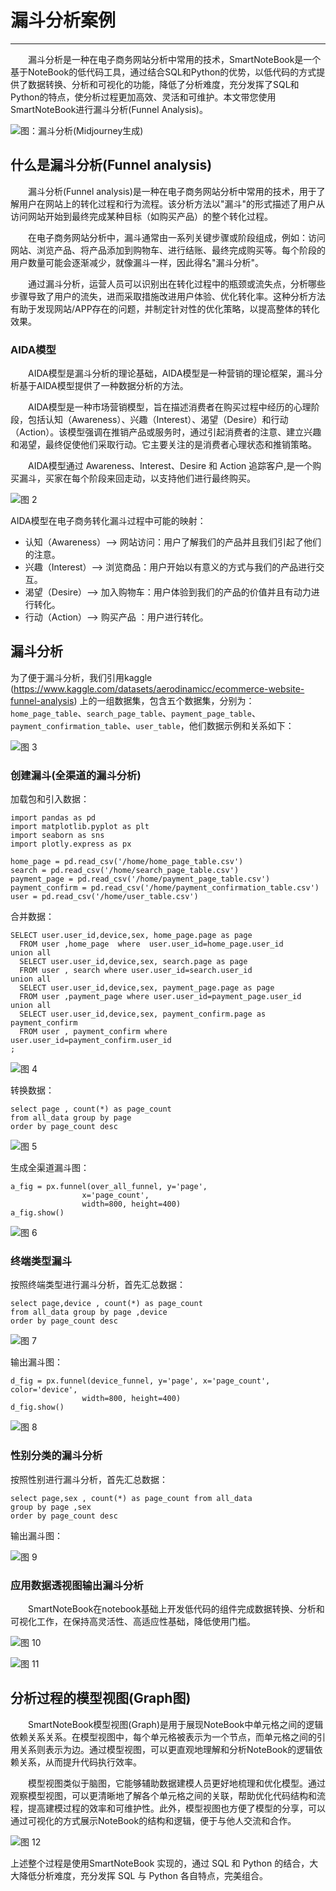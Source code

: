 # 漏斗分析案例
---
&emsp;&emsp;漏斗分析是一种在电子商务网站分析中常用的技术，SmartNoteBook是一个基于NoteBook的低代码工具，通过结合SQL和Python的优势，以低代码的方式提供了数据转换、分析和可视化的功能，降低了分析难度，充分发挥了SQL和Python的特点，使分析过程更加高效、灵活和可维护。本文带您使用SmartNoteBook进行漏斗分析(Funnel Analysis)。

![图：漏斗分析(Midjourney生成)](../images/7d812fe1cdb5aba65dcceb7fc01d8774f1d7ea65085d621e1643cf5f9faa342c.png)  



## 什么是漏斗分析(Funnel analysis)

&emsp;&emsp;漏斗分析(Funnel analysis)是一种在电子商务网站分析中常用的技术，用于了解用户在网站上的转化过程和行为流程。该分析方法以"漏斗"的形式描述了用户从访问网站开始到最终完成某种目标（如购买产品）的整个转化过程。

&emsp;&emsp;在电子商务网站分析中，漏斗通常由一系列关键步骤或阶段组成，例如：访问网站、浏览产品、将产品添加到购物车、进行结账、最终完成购买等。每个阶段的用户数量可能会逐渐减少，就像漏斗一样，因此得名"漏斗分析"。

&emsp;&emsp;通过漏斗分析，运营人员可以识别出在转化过程中的瓶颈或流失点，分析哪些步骤导致了用户的流失，进而采取措施改进用户体验、优化转化率。这种分析方法有助于发现网站/APP存在的问题，并制定针对性的优化策略，以提高整体的转化效果。

### AIDA模型

&emsp;&emsp;AIDA模型是漏斗分析的理论基础，AIDA模型是一种营销的理论框架，漏斗分析基于AIDA模型提供了一种数据分析的方法。
    
&emsp;&emsp;AIDA模型是一种市场营销模型，旨在描述消费者在购买过程中经历的心理阶段，包括认知（Awareness）、兴趣（Interest）、渴望（Desire）和行动（Action）。该模型强调在推销产品或服务时，通过引起消费者的注意、建立兴趣和渴望，最终促使他们采取行动。它主要关注的是消费者心理状态和推销策略。

&emsp;&emsp;AIDA模型通过 Awareness、Interest、Desire 和 Action 追踪客户,是一个购买漏斗，买家在每个阶段来回走动，以支持他们进行最终购买。

![图 2](../images/25a488805f8bd8a71106c4fbb1f3535889d1921a8b206dc3d803de22c5c8ee3b.png)  

AIDA模型在电子商务转化漏斗过程中可能的映射：

- 认知（Awareness）--> 网站访问：用户了解我们的产品并且我们引起了他们的注意。
- 兴趣（Interest）--> 浏览商品：用户开始以有意义的方式与我们的产品进行交互。
- 渴望（Desire）--> 加入购物车：用户体验到我们的产品的价值并且有动力进行转化。
- 行动（Action）--> 购买产品 ：用户进行转化。

## 漏斗分析

为了便于漏斗分析，我们引用kaggle (https://www.kaggle.com/datasets/aerodinamicc/ecommerce-website-funnel-analysis) 上的一组数据集，包含五个数据集，分别为：`home_page_table`、`search_page_table`、`payment_page_table`、`payment_confirmation_table`、`user_table`，他们数据示例和关系如下：

![图 3](../images/866be8ffad4700fa72712c9512343e7e10ff372af75059d21d9796b561af8fbd.png)  

### 创建漏斗(全渠道的漏斗分析)

加载包和引入数据：


```
import pandas as pd
import matplotlib.pyplot as plt
import seaborn as sns
import plotly.express as px

home_page = pd.read_csv('/home/home_page_table.csv')
search = pd.read_csv('/home/search_page_table.csv')
payment_page = pd.read_csv('/home/payment_page_table.csv')
payment_confirm = pd.read_csv('/home/payment_confirmation_table.csv')
user = pd.read_csv('/home/user_table.csv')
```

合并数据：
  
```
SELECT user.user_id,device,sex, home_page.page as page 
  FROM user ,home_page  where  user.user_id=home_page.user_id 
union all
  SELECT user.user_id,device,sex, search.page as page 
  FROM user , search where user.user_id=search.user_id
union all 
  SELECT user.user_id,device,sex, payment_page.page as page 
  FROM user ,payment_page where user.user_id=payment_page.user_id
union all 
  SELECT user.user_id,device,sex, payment_confirm.page as  payment_confirm 
  FROM user , payment_confirm where  user.user_id=payment_confirm.user_id
;  
```
![图 4](../images/5fec9c21d55576cf38706a86b4ac820a7725d6fb61445f9d18765453945ae186.png)  


转换数据：

```
select page , count(*) as page_count 
from all_data group by page 
order by page_count desc
```

![图 5](../images/054235c85ebbcbf478d577c5ed652959f949b96be85f2a4afff452f2ae4e6964.png)  

生成全渠道漏斗图：

```
a_fig = px.funnel(over_all_funnel, y='page', 
                x='page_count',
                width=800, height=400)
a_fig.show()
```

![图 6](../images/1801f5d07606902e1d1c5faa077735ab2bd25f311a9e9539ce78792ab2019b5f.png)  


### 终端类型漏斗

按照终端类型进行漏斗分析，首先汇总数据：


```
select page,device , count(*) as page_count 
from all_data group by page ,device
order by page_count desc
```
![图 7](../images/2faa7dd728c587b3c62757f92591c4a846fb647a5fbbc9930363ba0599f9dcab.png)  


输出漏斗图：

```
d_fig = px.funnel(device_funnel, y='page', x='page_count', color='device',
                width=800, height=400)
d_fig.show()
```
![图 8](../images/f1f531dbdb1f4990c819ac90fbf9c3283dbb7bf2a5d8229c3097b502af0b5452.png)  


### 性别分类的漏斗分析

按照性别进行漏斗分析，首先汇总数据：


```
select page,sex , count(*) as page_count from all_data 
group by page ,sex
order by page_count desc
```

输出漏斗图：

![图 9](../images/834c1b1965e08aa2314a1c3b85a06c6594a3c7c5022cf5e61ab78a7c0f31cdb0.png)  


### 应用数据透视图输出漏斗分析
    
&emsp;&emsp;SmartNoteBook在notebook基础上开发低代码的组件完成数据转换、分析和可视化工作，在保持高灵活性、高适应性基础，降低使用门槛。

![图 10](../images/26893312cff93e8ef513f0b7c9779c08074506a35efd5cd0045890c486bf4e1c.png)  

![图 11](../images/565cb49f4b821a7008af1a76996fbbbb867bb503e0a04935f1674730a1af969f.png)  



## 分析过程的模型视图(Graph图)

&emsp;&emsp;SmartNoteBook模型视图(Graph)是用于展现NoteBook中单元格之间的逻辑依赖关系关系。在模型视图中，每个单元格被表示为一个节点，而单元格之间的引用关系则表示为边。通过模型视图，可以更直观地理解和分析NoteBook的逻辑依赖关系，从而提升代码执行效率。

&emsp;&emsp;模型视图类似于脑图，它能够辅助数据建模人员更好地梳理和优化模型。通过观察模型视图，可以更清晰地了解各个单元格之间的关联，帮助优化代码结构和流程，提高建模过程的效率和可维护性。此外，模型视图也方便了模型的分享，可以通过可视化的方式展示NoteBook的结构和逻辑，便于与他人交流和合作。

![图 12](../images/96ad4fba8131ab2979c50533d9d88b2ed4a46ff28bb48cd98146240dde0b880b.png)  

上述整个过程是使用SmartNoteBook 实现的，通过 SQL 和 Python 的结合，大大降低分析难度，充分发挥 SQL 与 Python 各自特点，完美组合。

